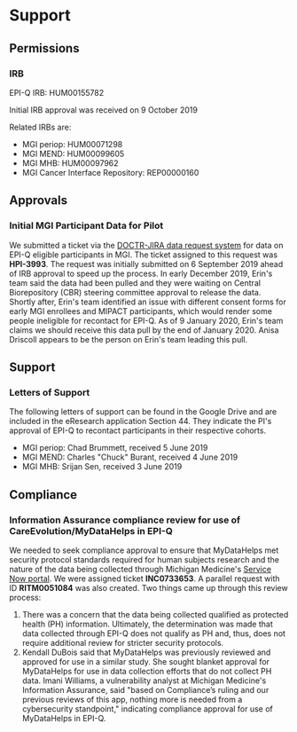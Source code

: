 # Support

## Permissions

### IRB
EPI-Q IRB: HUM00155782

Initial IRB approval was received on 9 October 2019

Related IRBs are:
* MGI periop: HUM00071298<br/>
* MGI MEND: HUM00099605<br/>
* MGI MHB: HUM00097962<br/>
* MGI Cancer Interface Repository: REP00000160<br/>

## Approvals

### Initial MGI Participant Data for Pilot
We submitted a ticket via the [DOCTR-JIRA data request system](https://doctrjira.med.umich.edu/servicedesk/customer/portal/1) for data on EPI-Q eligible participants in MGI. The ticket assigned to this request was <b>HPI-3993</b>. The request was initially submitted on 6 September 2019 ahead of IRB approval to speed up the process. In early December 2019, Erin's team said the data had been pulled and they were waiting on Central Biorepository (CBR) steering committee approval to release the data. Shortly after, Erin's team identified an issue with different consent forms for early MGI enrollees and MIPACT participants, which would render some people ineligible for recontact for EPI-Q. As of 9 January 2020, Erin's team claims we should receive this data pull by the end of January 2020. Anisa Driscoll appears to be the person on Erin's team leading this pull.

## Support

### Letters of Support
The following letters of support can be found in the Google Drive and are included in the eResearch application Section 44. They indicate the PI's approval of EPI-Q to recontact participants in their respective cohorts.
* MGI periop: Chad Brummett, received 5 June 2019
* MGI MEND: Charles "Chuck" Burant, received 4 June 2019
* MGI MHB: Srijan Sen, received 3 June 2019

## Compliance

### Information Assurance compliance review for use of CareEvolution/MyDataHelps in EPI-Q
We needed to seek compliance approval to ensure that MyDataHelps met security protocol standards required for human subjects research and the nature of the data being collected through Michigan Medicine's [Service Now portal](https://michmed.service-now.com/sp/). We were assigned ticket <b>INC0733653</b>. A parallel request with ID <b>RITM0051084</b> was also created. Two things came up through this review process:
1. There was a concern that the data being collected qualified as protected health (PH) information. Ultimately, the determination was made that data collected through EPI-Q does not qualify as PH and, thus, does not require additional review for stricter security protocols. <br/>
2. Kendall DuBois said that MyDataHelps was previously reviewed and approved for use in a similar study. She sought blanket approval for MyDataHelps for use in data collection efforts that do not collect PH data.
Imani Williams, a vulnerability analyst at Michigan Medicine's Information Assurance, said "based on Compliance’s ruling and our previous reviews of this app, nothing more is needed from a cybersecurity standpoint," indicating compliance approval for use of MyDataHelps in EPI-Q.
